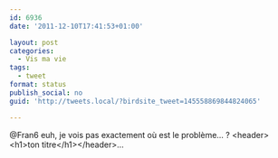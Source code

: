 ```yaml
---
id: 6936
date: '2011-12-10T17:41:53+01:00'

layout: post
categories:
  - Vis ma vie
tags:
  - tweet
format: status
publish_social: no
guid: 'http://tweets.local/?birdsite_tweet=145558869844824065'

---
```


@Fran6 euh, je vois pas exactement où est le problème… ? &lt;header&gt;&lt;h1&gt;ton titre&lt;/h1&gt;&lt;/header&gt;…